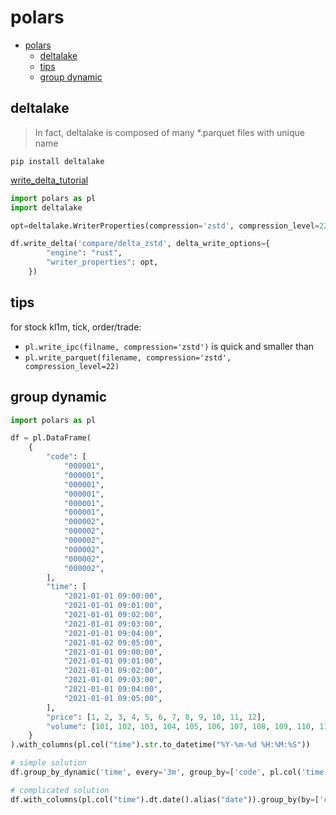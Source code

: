 # polars

- [polars](#polars)
  - [deltalake](#deltalake)
  - [tips](#tips)
  - [group dynamic](#group-dynamic)

## deltalake

> In fact, deltalake is composed of many *.parquet files with unique name

`pip install deltalake`

[write_delta_tutorial](https://blog.devgenius.io/harnessing-the-power-of-polars-and-delta-lake-for-data-processing-2d285ccfbef7)

```py
import polars as pl
import deltalake

opt=deltalake.WriterProperties(compression='zstd', compression_level=22)

df.write_delta('compare/delta_zstd', delta_write_options={
        "engine": "rust",
        "writer_properties": opt,
    })
```

## tips

for stock kl1m, tick, order/trade:
- `pl.write_ipc(filname, compression='zstd')` is quick and smaller than 
- `pl.write_parquet(filename, compression='zstd', compression_level=22)`

## group dynamic

```py
import polars as pl

df = pl.DataFrame(
    {
        "code": [
            "000001",
            "000001",
            "000001",
            "000001",
            "000001",
            "000001",
            "000002",
            "000002",
            "000002",
            "000002",
            "000002",
            "000002",
        ],
        "time": [
            "2021-01-01 09:00:00",
            "2021-01-01 09:01:00",
            "2021-01-01 09:02:00",
            "2021-01-01 09:03:00",
            "2021-01-01 09:04:00",
            "2021-01-02 09:05:00",
            "2021-01-01 09:00:00",
            "2021-01-01 09:01:00",
            "2021-01-01 09:02:00",
            "2021-01-01 09:03:00",
            "2021-01-01 09:04:00",
            "2021-01-01 09:05:00",
        ],
        "price": [1, 2, 3, 4, 5, 6, 7, 8, 9, 10, 11, 12],
        "volume": [101, 102, 103, 104, 105, 106, 107, 108, 109, 110, 111, 112],
    }
).with_columns(pl.col("time").str.to_datetime("%Y-%m-%d %H:%M:%S"))

# simple solution
df.group_by_dynamic('time', every='3m', group_by=['code', pl.col('time').dt.date().alias('date')]).agg(pl.col('volume', 'price').last())

# complicated solution
df.with_columns(pl.col("time").dt.date().alias("date")).group_by(by=['code', 'date']).map_groups(lambda x: x.sort('time').group_by_dynamic('time', every='3m').agg(pl.col('volume', 'price', 'code').last()))
```